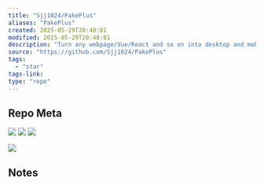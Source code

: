 ```yaml
---
title: "Sjj1024/PakePlus"
aliases: "PakePlus"
created: 2025-05-29T20:48:01
modified: 2025-05-29T20:48:01
description: "Turn any webpage/Vue/React and so on into desktop and mobile app under 5M with easy in few minutes. 轻松将任意网站/Vue/React等项目构建为轻量级(小于5M)多端桌面应用和手机应用仅需几分钟. https://www.pakeplus.com"
source: "https://github.com/Sjj1024/PakePlus"
tags:
  - "star"
tags-link:
type: "repo"
---
```

## Repo Meta

![](https://img.shields.io/github/stars/Sjj1024/PakePlus?style=for-the-badge&label=stars) ![](https://img.shields.io/github/repo-size/Sjj1024/PakePlus?style=for-the-badge&label=size) ![](https://img.shields.io/github/created-at/Sjj1024/PakePlus?style=for-the-badge&label=since)

[![](https://github-readme-stats.vercel.app/api/pin/?username=Sjj1024&repo=PakePlus&bg_color=00000000)](https://github.com/Sjj1024/PakePlus)

## Notes

